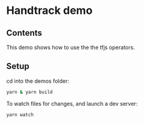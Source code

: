 # Handtrack demo

## Contents

This demo shows how to use the the tfjs operators.

## Setup

cd into the demos folder:
```sh
yarn & yarn build
```

To watch files for changes, and launch a dev server:

```sh
yarn watch
```
